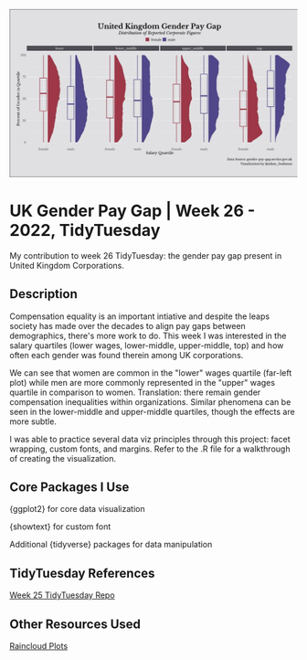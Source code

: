 ![UK Gender Pay Gap](./uk-gender-pay-gap.jpeg)

# UK Gender Pay Gap | Week 26 - 2022, TidyTuesday
My contribution to week 26 TidyTuesday: the gender pay gap present in United Kingdom Corporations.

## Description

Compensation equality is an important intiative and despite the leaps society has made over the decades to align pay gaps between demographics, there's more work to do.
This week I was interested in the salary quartiles (lower wages, lower-middle, upper-middle, top) and how often each gender was found therein among UK corporations.

We can see that women are common in the "lower" wages quartile (far-left plot) while men are more commonly represented in the "upper" wages quartile in comparison to
women. Translation: there remain gender compensation inequalities within organizations. Similar phenomena can be seen in the lower-middle and upper-middle quartiles, 
though the effects are more subtle.

I was able to practice several data viz principles through this project: facet wrapping, custom fonts, and margins.
Refer to the .R file for a walkthrough of creating the visualization.

## Core Packages I Use
{ggplot2} for core data visualization

{showtext} for custom font

Additional {tidyverse} packages for data manipulation

## TidyTuesday References
[Week 25 TidyTuesday Repo](https://github.com/rfordatascience/tidytuesday/tree/master/data/2022/2022-06-21)

## Other Resources Used
[Raincloud Plots](https://www.cedricscherer.com/2021/06/06/visualizing-distributions-with-raincloud-plots-and-how-to-create-them-with-ggplot2/)
